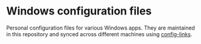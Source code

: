 Windows configuration files
===========================

Personal configuration files for various Windows apps.
They are maintained in this repository and synced across different machines
using [config-links].

[config-links]: https://github.com/egor-tensin/config-links
